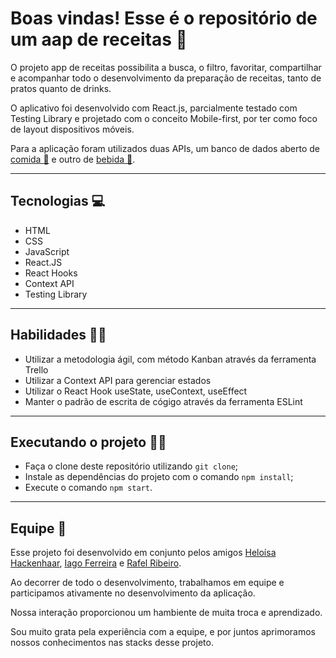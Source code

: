# Boas vindas! Esse é o repositório de um aap de receitas 🤌

O projeto app de receitas possibilita a busca, o filtro, favoritar, compartilhar e acompanhar todo o desenvolvimento da preparação de receitas, tanto de pratos quanto de drinks.

O aplicativo foi desenvolvido com React.js, parcialmente testado com Testing Library e projetado com o conceito Mobile-first, por ter como foco de layout dispositivos móveis.

Para a aplicação foram utilizados duas APIs, um banco de dados aberto de [comida  🍲](https://www.themealdb.com/) e outro de [bebida 🍹](https://www.thecocktaildb.com/).


__________

## Tecnologias 💻

- HTML
- CSS
- JavaScript
- React.JS
- React Hooks
- Context API
- Testing Library

__________

## Habilidades 👩‍💻

- Utilizar a metodologia ágil, com método Kanban através da ferramenta Trello
- Utilizar a Context API para gerenciar estados
- Utilizar o React Hook useState, useContext, useEffect
- Manter o padrão de escrita de cógigo através da ferramenta ESLint

___________

## Executando o projeto 👩‍🍳

- Faça o clone deste repositório utilizando `git clone`;
- Instale as dependências do projeto com o comando `npm install`;
- Execute o comando `npm start`.

___________

## Equipe 👭

Esse projeto foi desenvolvido em conjunto pelos amigos [Heloísa Hackenhaar](https://www.linkedin.com/in/heloisa-hackenhaar/), [Iago Ferreira](https://www.linkedin.com/in/iago-de-paula-ferreira/) e [Rafel Ribeiro](https://www.linkedin.com/in/rafittu/).

Ao decorrer de todo o desenvolvimento, trabalhamos em equipe e participamos ativamente no desenvolvimento da aplicação. 

Nossa interação proporcionou um hambiente de muita troca e aprendizado.

Sou muito grata pela experiência com a equipe, e por juntos aprimoramos nossos conhecimentos nas stacks desse projeto.
